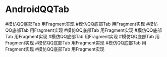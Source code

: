# AndroidQQTab
#模仿QQ底部Tab 用Fragment实现
#模仿QQ底部Tab 用Fragment实现
#模仿QQ底部Tab 用Fragment实现
#模仿QQ底部Tab 用Fragment实现
#模仿QQ底部Tab 用Fragment实现
#模仿QQ底部Tab 用Fragment实现
#模仿QQ底部Tab 用Fragment实现
#模仿QQ底部Tab 用Fragment实现
#模仿QQ底部Tab 用Fragment实现
#模仿QQ底部Tab 用Fragment实现

